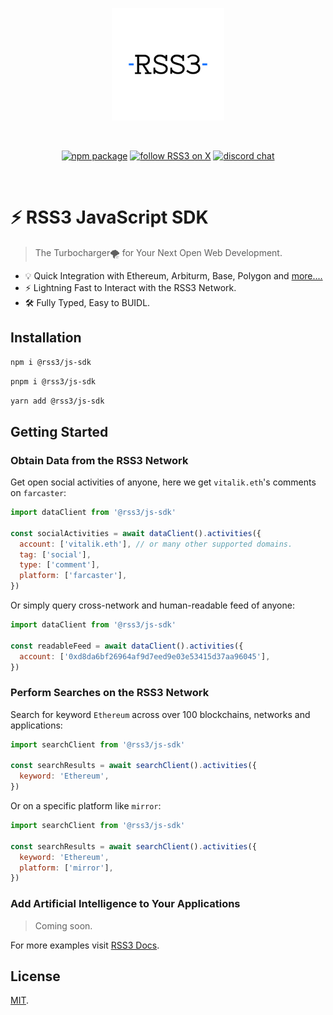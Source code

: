 <p align="center">
  <a href="https://rss3.io" target="_blank" rel="noopener noreferrer">
    <img width="180" src="./RSS3.svg" alt="RSS3 logo">
  </a>
</p>
<br/>
<p align="center">
  <a href="https://npmjs.com/package/@rss3/js-sdk"><img src="https://img.shields.io/npm/v/%40rss3%2Fjs-sdk?style=flat&logo=npm&color=%230072ff" alt="npm package"></a>
  <a href="https://twitter.com/intent/follow?screen_name=rss3_"><img src="https://img.shields.io/twitter/follow/rss3_?color=%230072ff" alt="follow RSS3 on X"></a>
  <a href="https://discord.gg/vfhpMjdbGU"><img src="https://img.shields.io/badge/chat-discord-blue?style=flat&logo=discord&color=%230072ff" alt="discord chat"></a>
</p>
<br/>

# ⚡ RSS3 JavaScript SDK

> The Turbocharger🌪️ for Your Next Open Web Development.

- 💡 Quick Integration with Ethereum, Arbiturm, Base, Polygon and [more....](https://docs.rss3.io/docs/supported-networks)
- ⚡️ Lightning Fast to Interact with the RSS3 Network.
- 🛠️ Fully Typed, Easy to BUIDL.

## Installation

```bash
npm i @rss3/js-sdk
```

```bash
pnpm i @rss3/js-sdk
```

```bash
yarn add @rss3/js-sdk
```

## Getting Started

### Obtain Data from the RSS3 Network

Get open social activities of anyone, here we get `vitalik.eth`'s comments on `farcaster`:

```js
import dataClient from '@rss3/js-sdk'

const socialActivities = await dataClient().activities({
  account: ['vitalik.eth'], // or many other supported domains.
  tag: ['social'],
  type: ['comment'],
  platform: ['farcaster'],
})
```

Or simply query cross-network and human-readable feed of anyone:

```js
import dataClient from '@rss3/js-sdk'

const readableFeed = await dataClient().activities({
  account: ['0xd8da6bf26964af9d7eed9e03e53415d37aa96045'],
})
```

### Perform Searches on the RSS3 Network

Search for keyword `Ethereum` across over 100 blockchains, networks and applications:

```js
import searchClient from '@rss3/js-sdk'

const searchResults = await searchClient().activities({
  keyword: 'Ethereum',
})
```

Or on a specific platform like `mirror`:

```js
import searchClient from '@rss3/js-sdk'

const searchResults = await searchClient().activities({
  keyword: 'Ethereum',
  platform: ['mirror'],
})
```

### Add Artificial Intelligence to Your Applications

> Coming soon.

For more examples visit [RSS3 Docs](https://docs.rss3.io/).

## License

[MIT](LICENSE).
